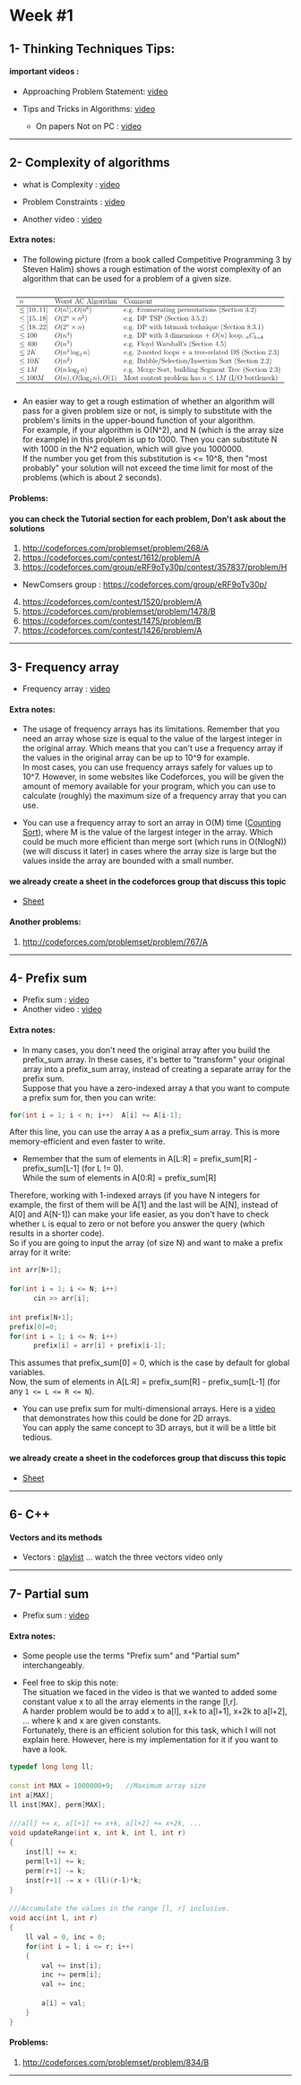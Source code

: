 # Week #1
 
## 1- Thinking Techniques Tips:
#### important videos :
  * Approaching Problem Statement: [video](https://youtu.be/fd0Ebfa_mJ0) 


* Tips and Tricks in Algorithms: [video](https://youtu.be/-jE3_O9Dpps)


  * On papers Not on PC : [video](https://youtu.be/olcmPKZNqnM)


---
## 2- Complexity of algorithms

* what is Complexity : [video](https://youtu.be/sHhVsGQz9MI)

* Problem Constraints : [video](https://youtu.be/6Fx8T_NBA7Q)

* Another video :  [video](https://www.youtube.com/watch?v=hYalOGs1_Og)



#### Extra notes:
* The following picture (from a book called Competitive Programming 3 by Steven Halim) shows a rough estimation of the worst complexity of an algorithm that can be used for a problem of a given size.  

![Image](Images/TimeComplexity.png)

* An easier way to get a rough estimation of whether an algorithm will pass for a given problem size or not, is simply to substitute with the problem's limits in the upper-bound function of your algorithm.  
For example, if your algorithm is O(N^2), and N (which is the array size for example) in this problem is up to 1000. Then you can substitute N with 1000 in the N^2 equation, which will give you 1000000.  
If the number you get from this substitution is <= 10^8, then "most probably" your solution will not exceed the time limit for most of the problems (which is about 2 seconds).

#### Problems:

#### you can check the Tutorial section for each problem, Don't ask about the solutions

1. http://codeforces.com/problemset/problem/268/A
2. https://codeforces.com/contest/1612/problem/A
3. https://codeforces.com/group/eRF9oTy30p/contest/357837/problem/H 
 * NewComsers group : https://codeforces.com/group/eRF9oTy30p/
4. https://codeforces.com/contest/1520/problem/A
5. https://codeforces.com/problemset/problem/1478/B
6. https://codeforces.com/contest/1475/problem/B
7. https://codeforces.com/contest/1426/problem/A


---

## 3- Frequency array

* Frequency array : [video](https://youtu.be/kQGTjql8WjI)


#### Extra notes:
* The usage of frequency arrays has its limitations. Remember that you need an array whose size is equal to the value of the largest integer in the original array. Which means that you can't use a frequency array if the values in the original array can be up to 10^9 for example.  
In most cases, you can use frequency arrays safely for values up to 10^7. However, in some websites like Codeforces, you will be given the amount of memory available for your program, which you can use to calculate (roughly) the maximum size of a frequency array that you can use.

* You can use a frequency array to sort an array in O(M) time ([Counting Sort](https://www.geeksforgeeks.org/counting-sort/)), where M is the value of the largest integer in the array. Which could be much more efficient than merge sort (which runs in O(NlogN)) (we will discuss it later) in cases where the array size is large but the values inside the array are bounded with a small number.


#### we already create a sheet in the codeforces group that discuss this topic
* [Sheet](https://codeforces.com/group/B1an7MPWiH/contest/357994)

#### Another problems:

1. http://codeforces.com/problemset/problem/767/A

---

## 4- Prefix sum

* Prefix sum : [video](https://www.youtube.com/watch?v=hqOqr6vFPp8)
* Another video : [video](https://youtu.be/fQwD4-FxQBU)


#### Extra notes:
* In many cases, you don't need the original array after you build the prefix_sum array. In these cases, it's better to "transform" your original array into a prefix_sum array, instead of creating a separate array for the prefix sum.  
Suppose that you have a zero-indexed array `A` that you want to compute a prefix sum for, then you can write:
```c
for(int i = 1; i < n; i++)  A[i] += A[i-1];
```
After this line, you can use the array `A` as a prefix_sum array. This is more memory-efficient and even faster to write.

* Remember that the sum of elements in A[L:R] = prefix_sum[R] - prefix_sum[L-1] (for L != 0).  
While the sum of elements in A[0:R] = prefix_sum[R]  

Therefore, working with 1-indexed arrays (if you have N integers for example, the first of them will be A[1] and the last will be A[N], instead of A[0] and A[N-1]) can make your life easier, as you don't have to check whether `L` is equal to zero or not before you answer the query (which results in a shorter code).  
So if you are going to input the array (of size N) and want to make a prefix array for it write:  
```c
int arr[N+1];

for(int i = 1; i <= N; i++)
      cin >> arr[i];

int prefix[N+1];
prefix[0]=0;
for(int i = 1; i <= N; i++)
      prefix[i] = arr[i] + prefix[i-1];
```
This assumes that prefix_sum[0] = 0, which is the case by default for global variables.  
Now, the sum of elements in A[L:R] = prefix_sum[R] - prefix_sum[L-1] (for any `1 <= L <= R <= N`).

* You can use prefix sum for multi-dimensional arrays. Here is a [video](https://youtu.be/hqOqr6vFPp8?t=465) that
demonstrates how this could be done for 2D arrays.  
You can apply the same concept to 3D arrays, but it will be a little bit tedious.


#### we already create a sheet in the codeforces group that discuss this topic
* [Sheet](https://codeforces.com/group/B1an7MPWiH/contest/357994)

---

## 6- C++
#### Vectors and its methods

*  Vectors : [playlist](https://www.youtube.com/watch?v=AMnultLTdlI&list=PLCInYL3l2AainAE4Xq2kdNGDfG0bys2xp&index=2) ... watch the three vectors video only

---

## 7- Partial sum

* Prefix sum : [video](https://youtu.be/vF78qRAAyx4)

#### Extra notes:
* Some people use the terms "Prefix sum" and "Partial sum" interchangeably.

* Feel free to skip this note:  
The situation we faced in the video is that we wanted to added some constant value x to all the array elements in the range [l,r].  
A harder problem would be to add x to a[l], x+k to a[l+1], x+2k to a[l+2], ... where k and x are given constants.  
Fortunately, there is an efficient solution for this task, which I will not explain here. However, here is my implementation for it if you want to have a look.

```cpp
typedef long long ll;

const int MAX = 1000000+9;   //Maximum array size
int a[MAX];
ll inst[MAX], perm[MAX];

///a[l] += x, a[l+1] += x+k, a[l+2] += x+2k, ...
void updateRange(int x, int k, int l, int r)
{
    inst[l] += x;
    perm[l+1] += k;
    perm[r+1] -= k;
    inst[r+1] -= x + (ll)(r-l)*k;
}

///Accumulate the values in the range [l, r] inclusive.
void acc(int l, int r)
{
    ll val = 0, inc = 0;
    for(int i = l; i <= r; i++)
    {
        val += inst[i];
        inc += perm[i];
        val += inc;

        a[i] = val;
    }
}
```

#### Problems:
1. http://codeforces.com/problemset/problem/834/B

---

